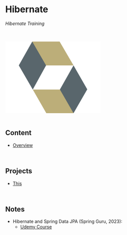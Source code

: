 # Hibernate
*Hibernate Training*

<br>
<br>

<img src="./res/hibernate-logo.png" alt="Spock Logo" width=300>

<br>
<br>

## Content
* [Overview](./content/00-overview)

<br>

## Projects
* [This](./projects/that)

<br>

## Notes
* Hibernate and Spring Data JPA (Spring Guru, 2023):
    * [Udemy Course](https://www.udemy.com/course/hibernate-and-spring-data-jpa-beginner-to-guru)
